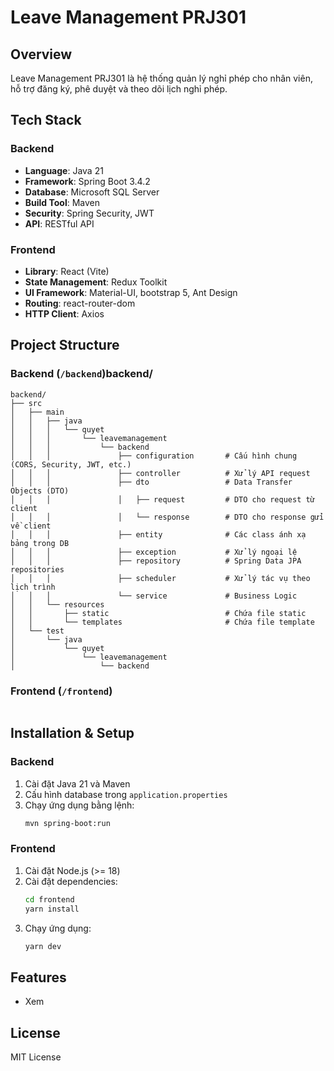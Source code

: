 # Leave Management PRJ301

## Overview

Leave Management PRJ301 là hệ thống quản lý nghỉ phép cho nhân viên, hỗ trợ đăng ký, phê duyệt và theo dõi lịch nghỉ phép.

## Tech Stack

### Backend

- **Language**: Java 21
- **Framework**: Spring Boot 3.4.2
- **Database**: Microsoft SQL Server
- **Build Tool**: Maven
- **Security**: Spring Security, JWT
- **API**: RESTful API

### Frontend

- **Library**: React (Vite)
- **State Management**: Redux Toolkit
- **UI Framework**: Material-UI, bootstrap 5, Ant Design
- **Routing**: react-router-dom
- **HTTP Client**: Axios

## Project Structure

### Backend (`/backend`)backend/

```
backend/
├── src
│   ├── main
│   │   ├── java
│   │   │   └── quyet
│   │   │       └── leavemanagement
│   │   │           └── backend
│   │   │               ├── configuration       # Cấu hình chung (CORS, Security, JWT, etc.)
│   │   │               ├── controller          # Xử lý API request
│   │   │               ├── dto                 # Data Transfer Objects (DTO)
│   │   │               │   ├── request         # DTO cho request từ client
│   │   │               │   └── response        # DTO cho response gửi về client
│   │   │               ├── entity              # Các class ánh xạ bảng trong DB
│   │   │               ├── exception           # Xử lý ngoại lệ
│   │   │               ├── repository          # Spring Data JPA repositories
│   │   │               ├── scheduler           # Xử lý tác vụ theo lịch trình
│   │   │               └── service             # Business Logic
│   │   └── resources
│   │       ├── static                          # Chứa file static
│   │       └── templates                       # Chứa file template
│   └── test
│       └── java
│           └── quyet
│               └── leavemanagement
│                   └── backend

```

### Frontend (`/frontend`)

```

```

## Installation & Setup

### Backend

1. Cài đặt Java 21 và Maven
2. Cấu hình database trong `application.properties`
3. Chạy ứng dụng bằng lệnh:
   ```sh
   mvn spring-boot:run
   ```

### Frontend

1. Cài đặt Node.js (>= 18)
2. Cài đặt dependencies:
   ```sh
   cd frontend
   yarn install
   ```
3. Chạy ứng dụng:
   ```sh
   yarn dev
   ```

## Features

- Xem

## License

MIT License
